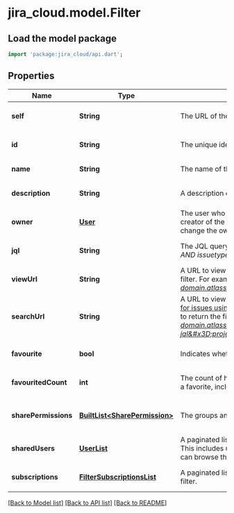 # jira_cloud.model.Filter

## Load the model package
```dart
import 'package:jira_cloud/api.dart';
```

## Properties
Name | Type | Description | Notes
------------ | ------------- | ------------- | -------------
**self** | **String** | The URL of the filter. | [optional] [default to null]
**id** | **String** | The unique identifier for the filter. | [optional] [default to null]
**name** | **String** | The name of the filter. Must be unique. | [default to null]
**description** | **String** | A description of the filter. | [optional] [default to null]
**owner** | [**User**](User.md) | The user who owns the filter. This is defaulted to the creator of the filter, however Jira administrators can change the owner of a shared filter in the admin settings. | [optional] [default to null]
**jql** | **String** | The JQL query for the filter. For example, *project &#x3D; SSP AND issuetype &#x3D; Bug*. | [optional] [default to null]
**viewUrl** | **String** | A URL to view the filter results in Jira, using the ID of the filter. For example, *https://your-domain.atlassian.net/issues/?filter&#x3D;10100*. | [optional] [default to null]
**searchUrl** | **String** | A URL to view the filter results in Jira, using the [Search for issues using JQL](#api-rest-api-3-filter-search-get) operation with the filter&#39;s JQL string to return the filter results. For example, *https://your-domain.atlassian.net/rest/api/3/search?jql&#x3D;project+%3D+SSP+AND+issuetype+%3D+Bug*. | [optional] [default to null]
**favourite** | **bool** | Indicates whether the filter is selected as a favorite. | [optional] [default to null]
**favouritedCount** | **int** | The count of how many users have selected this filter as a favorite, including the filter owner. | [optional] [default to null]
**sharePermissions** | [**BuiltList&lt;SharePermission&gt;**](SharePermission.md) | The groups and projects that the filter is shared with. | [optional] [default to const []]
**sharedUsers** | [**UserList**](UserList.md) | A paginated list of the users that the filter is shared with. This includes users that are members of the groups or can browse the projects that the filter is shared with. | [optional] [default to null]
**subscriptions** | [**FilterSubscriptionsList**](FilterSubscriptionsList.md) | A paginated list of the users that are subscribed to the filter. | [optional] [default to null]

[[Back to Model list]](../README.md#documentation-for-models) [[Back to API list]](../README.md#documentation-for-api-endpoints) [[Back to README]](../README.md)


